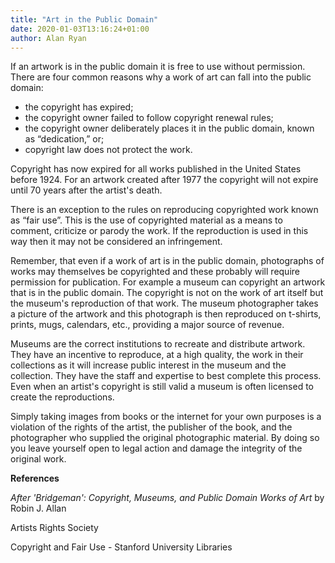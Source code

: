 ```yaml
---
title: "Art in the Public Domain"
date: 2020-01-03T13:16:24+01:00
author: Alan Ryan
---
```



If an artwork is in the public domain it is free to use without permission. There are four common reasons why a work of art can fall into the public domain:

* the copyright has expired;
* the copyright owner failed to follow copyright renewal rules;
* the copyright owner deliberately places it in the public domain, known as “dedication,” or;
* copyright law does not protect the work.

Copyright has now expired for all works published in the United States before 1924.  For an artwork created after 1977 the copyright will not expire until 70 years after the artist's death.  

There is an exception to the rules on reproducing copyrighted work known as “fair use”. This is the use of copyrighted material as a means to comment, criticize or parody the work. If the reproduction is used in this way then it may not be considered an infringement.

Remember, that even if a work of art is in the public domain, photographs of works may themselves be copyrighted and these probably will require permission for publication. For example a museum can copyright an artwork that is in the public domain. The copyright is not on the work of art itself but the museum's reproduction of that work.  The museum photographer takes a picture of the artwork and this photograph is then reproduced on t-shirts, prints, mugs, calendars, etc., providing a major source of revenue.  

Museums are the correct institutions to recreate and distribute artwork.  They have an incentive to reproduce, at a high quality, the work in their collections as it will increase public interest in the museum and the collection.  They have the staff and expertise to best complete this process. Even when an artist's copyright is still valid a museum is often licensed to create the reproductions.  

Simply taking images from books or the internet for your own purposes is a violation of the rights of the artist, the publisher of the book, and the photographer who supplied the original photographic material. By doing so you leave yourself open to legal action and damage the integrity of the original work.  

**References**

_After 'Bridgeman': Copyright, Museums, and Public Domain Works of Art_ by Robin J. Allan

Artists Rights Society

Copyright and Fair Use - Stanford University Libraries
